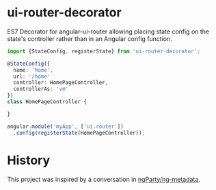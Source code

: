 # ui-router-decorator
ES7 Decorator for angular-ui-router allowing placing state config on the state's controller rather
than in an Angular config function.

```TypeScript
import {StateConfig, registerState} from 'ui-router-decorator';

@StateConfig({
  name: 'home',
  url: '/home'
  controller: HomePageController,
  controllerAs: 'vm'
})
class HomePageController {

}

angular.module('myApp', ['ui.router'])
  .config(registerState(HomePageController));
```

# History
This project was inspired by a conversation in [ngParty/ng-metadata](https://github.com/ngParty/ng-metadata/issues/27).